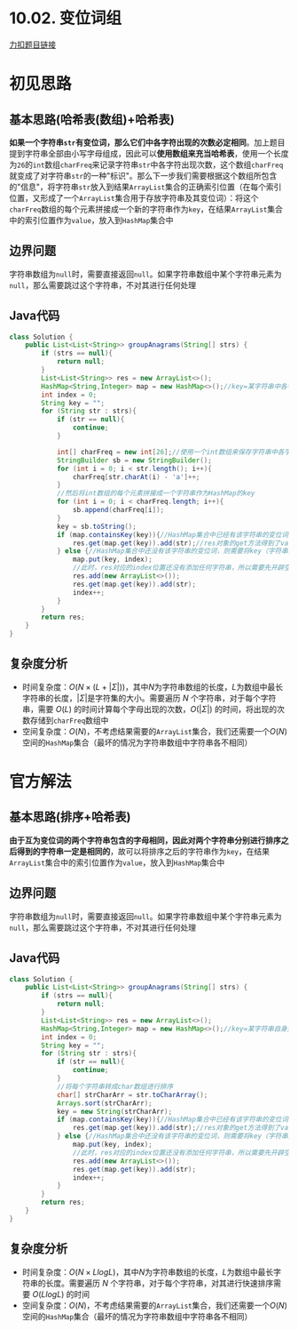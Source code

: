 # 10.02. 变位词组

[力扣题目链接](https://leetcode-cn.com/problems/group-anagrams-lcci/)


# 初见思路

## 基本思路(哈希表(数组)+哈希表)

**如果一个字符串`str`有变位词，那么它们中各字符出现的次数必定相同**。加上题目提到字符串全部由小写字母组成，因此可以**使用数组来充当哈希表**，使用一个长度为`26`的`int`数组`charFreq`来记录字符串`str`中各字符出现次数，这个数组`charFreq`就变成了对字符串`str`的一种"标识"。那么下一步我们需要根据这个数组所包含的"信息"，将字符串`str`放入到结果`ArrayList`集合的正确索引位置（在每个索引位置，又形成了一个`ArrayList`集合用于存放字符串及其变位词）：将这个`charFreq`数组的每个元素拼接成一个新的字符串作为`key`，在结果`ArrayList`集合中的索引位置作为`value`，放入到`HashMap`集合中

## 边界问题
字符串数组为`null`时，需要直接返回`null`。如果字符串数组中某个字符串元素为`null`，那么需要跳过这个字符串，不对其进行任何处理

## Java代码
```java
class Solution {
    public List<List<String>> groupAnagrams(String[] strs) {
        if (strs == null){
            return null;
        }
        List<List<String>> res = new ArrayList<>();
        HashMap<String,Integer> map = new HashMap<>();//key=某字符串中各字符出现次数，value=该字符串应该放入ArrayList集合的位置索引
        int index = 0;
        String key = "";
        for (String str : strs){
            if (str == null){
                continue;
            }

            int[] charFreq = new int[26];//使用一个int数组来保存字符串中各字符出现次数
            StringBuilder sb = new StringBuilder();
            for (int i = 0; i < str.length(); i++){
                charFreq[str.charAt(i) - 'a']++;
            }
            //然后将int数组的每个元素拼接成一个字符串作为HashMap的key
            for (int i = 0; i < charFreq.length; i++){
                sb.append(charFreq[i]);
            }
            key = sb.toString();
            if (map.containsKey(key)){//HashMap集合中已经有该字符串的变位词了，直接按照对应的value添加到结果集合中
                res.get(map.get(key)).add(str);//res对象的get方法得到了value索引位置的ArrayList<String>集合
            } else {//HashMap集合中还没有该字符串的变位词，则需要将key（字符串）和value（应该放入到res的那个索引位置）添加到HashMap集合中
                map.put(key, index);  
                //此时，res对应的index位置还没有添加任何字符串，所以需要先开辟空间才行
                res.add(new ArrayList<>());
                res.get(map.get(key)).add(str);
                index++;
            }
        }
        return res;
    }
}
```

## 复杂度分析
- 时间复杂度：$O(N \times (L+|\Sigma|))$，其中$N$为字符串数组的长度，$L$为数组中最长字符串的长度，$|\Sigma|$是字符集的大小。需要遍历 $N$ 个字符串，对于每个字符串，需要 $O(L)$ 的时间计算每个字母出现的次数，$O(|\Sigma|)$ 的时间，将出现的次数存储到`charFreq`数组中
- 空间复杂度：$O(N)$，不考虑结果需要的`ArrayList`集合，我们还需要一个$O(N)$空间的`HashMap`集合（最坏的情况为字符串数组中字符串各不相同）

# 官方解法

## 基本思路(排序+哈希表)
**由于互为变位词的两个字符串包含的字母相同，因此对两个字符串分别进行排序之后得到的字符串一定是相同的**，故可以将排序之后的字符串作为`key`，在结果`ArrayList`集合中的索引位置作为`value`，放入到`HashMap`集合中

## 边界问题
字符串数组为`null`时，需要直接返回`null`。如果字符串数组中某个字符串元素为`null`，那么需要跳过这个字符串，不对其进行任何处理

## Java代码
```java
class Solution {
    public List<List<String>> groupAnagrams(String[] strs) {
        if (strs == null){
            return null;
        }
        List<List<String>> res = new ArrayList<>();
        HashMap<String,Integer> map = new HashMap<>();//key=某字符串自身进行排序后的结果，value=该字符串应该放入ArrayList集合的位置索引
        int index = 0;
        String key = "";
        for (String str : strs){
            if (str == null){
                continue;
            }
            //将每个字符串转成char数组进行排序
            char[] strCharArr = str.toCharArray();
            Arrays.sort(strCharArr);
            key = new String(strCharArr);
            if (map.containsKey(key)){//HashMap集合中已经有该字符串的变位词了，直接按照对应的value添加到结果集合中
                res.get(map.get(key)).add(str);//res对象的get方法得到了value索引位置的ArrayList<String>集合
            } else {//HashMap集合中还没有该字符串的变位词，则需要将key（字符串）和value（应该放入到res的那个索引位置）添加到HashMap集合中
                map.put(key, index);  
                //此时，res对应的index位置还没有添加任何字符串，所以需要先开辟空间才行
                res.add(new ArrayList<>());
                res.get(map.get(key)).add(str);
                index++;
            }
        }
        return res;
    }
}
```

## 复杂度分析
- 时间复杂度：$O(N \times LlogL)$，其中$N$为字符串数组的长度，$L$为数组中最长字符串的长度。需要遍历 $N$ 个字符串，对于每个字符串，对其进行快速排序需要 $O(LlogL)$ 的时间
- 空间复杂度：$O(N)$，不考虑结果需要的`ArrayList`集合，我们还需要一个$O(N)$空间的`HashMap`集合（最坏的情况为字符串数组中字符串各不相同）